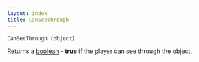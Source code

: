 ```yaml
---
layout: index
title: CanSeeThrough
---
```


    CanSeeThrough (object)

Returns a [boolean](../../../types/boolean.html) - **true** if the player can see through the object.
